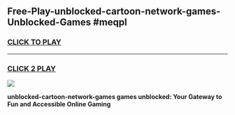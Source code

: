 
## Free-Play-unblocked-cartoon-network-games-Unblocked-Games #meqpl
<h3>
<a href="https://news.freeplayer.one?title=unblocked-cartoon-network-games&ref=8M">CLICK TO PLAY</a></h3>
<hr>

<h3>
<a href="https://news.freeplayer.one?title=unblocked-cartoon-network-games&ref=8M">CLICK 2 PLAY</a>
  
</h3>

<a href="https://news.freeplayer.one?title=unblocked-cartoon-network-games&ref=8M"><img src="https://clearcache.store/games.png"></a>


**unblocked-cartoon-network-games games unblocked: Your Gateway to Fun and Accessible Online Gaming**
